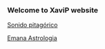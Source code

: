 ### Welcome to XaviP website

[Sonido pitagórico](https://xavip.github.io/sonidopitagorico.html)

[Emana Astrologia](https://xavip.github.io/emanaastrologia.html)
